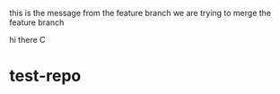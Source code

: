 this is the message from the feature branch
we are trying to merge the feature branch

hi there 
C
# test-repo
